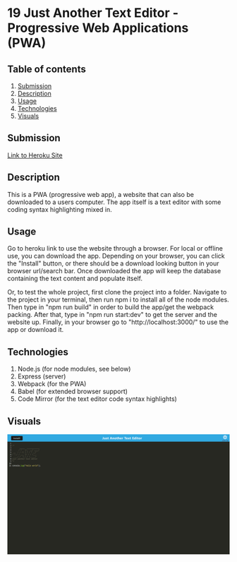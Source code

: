 # 19 Just Another Text Editor - Progressive Web Applications (PWA)

  ## Table of contents
  1. [Submission](#submission)
  2. [Description](#description)
  3. [Usage](#usage)
  4. [Technologies](#technologies)
  4. [Visuals](#visuals)

  ## Submission
  [Link to Heroku Site](https://boiling-hamlet-93002.herokuapp.com/)

  ## Description
  This is a PWA (progressive web app), a website that can also be downloaded to a users computer. The app itself is a text editor with some coding syntax highlighting mixed in.
 
  ## Usage
  Go to heroku link to use the website through a browser. For local or offline use, you can download the app. Depending on your browser, you can click the "Install" button, or there should be a download looking button in your browser url/search bar. Once downloaded the app will keep the database containing the text content and populate itself.

  Or, to test the whole project, first clone the project into a folder. Navigate to the project in your terminal, then run npm i to install all of the node modules. Then type in "npm run build" in order to build the app/get the webpack packing. After that, type in "npm run start:dev" to get the server and the website up. Finally, in your browser go to "http://localhost:3000/" to use the app or download it.

  ## Technologies
  1. Node.js (for node modules, see below)
  2. Express (server)
  3. Webpack (for the PWA)
  4. Babel (for extended browser support)
  5. Code Mirror (for the text editor code syntax highlights)

  ## Visuals

  ![Alt text](https://github.com/BBelk/Text-Editor-Project/blob/main/assets/JATE-screenshot.png "Just Another Text Editor Project")